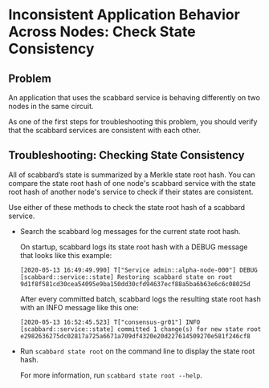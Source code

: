 # Inconsistent Application Behavior Across Nodes: Check State Consistency

<!--
  Copyright 2018-2021 Cargill Incorporated
  Licensed under Creative Commons Attribution 4.0 International License
  https://creativecommons.org/licenses/by/4.0/
-->

## Problem

An application that uses the scabbard service is behaving differently on two
nodes in the same circuit.

As one of the first steps for troubleshooting this problem, you should verify
that the scabbard services are consistent with each other.

## Troubleshooting: Checking State Consistency

All of scabbard’s state is summarized by a Merkle state root hash. You can
compare the state root hash of one node's scabbard service with the state root
hash of another node's service to check if their states are consistent.

Use either of these methods to check the state root hash of a scabbard service.

* Search the scabbard log messages for the current state root hash.
  
  On startup, scabbard logs its state root hash with a DEBUG message that looks
  like this example:

  ```
  [2020-05-13 16:49:49.990] T["Service admin::alpha-node-000"] DEBUG [scabbard::service::state] Restoring scabbard state on root 9d1f8f581cd30cea54095e9ba150dd30cfd94637ecf88a5ba6b63e6c6c08025d
  ```

  After every committed batch, scabbard logs the resulting state root hash with
  an INFO message like this one:

  ```
  [2020-05-13 16:52:45.523] T["consensus-gr01"] INFO [scabbard::service::state] committed 1 change(s) for new state root e2982636275dc02817a725a6671a709df4320e20d227614509270e581f246cf8
  ```

* Run `scabbard state root` on the command line to display the state root hash.

  For more information, run `scabbard state root --help`.
